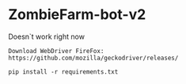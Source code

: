 # ZombieFarm-bot-v2

Doesn`t work right now

```
Download WebDriver FireFox:
https://github.com/mozilla/geckodriver/releases/
```
```
pip install -r requirements.txt
```
